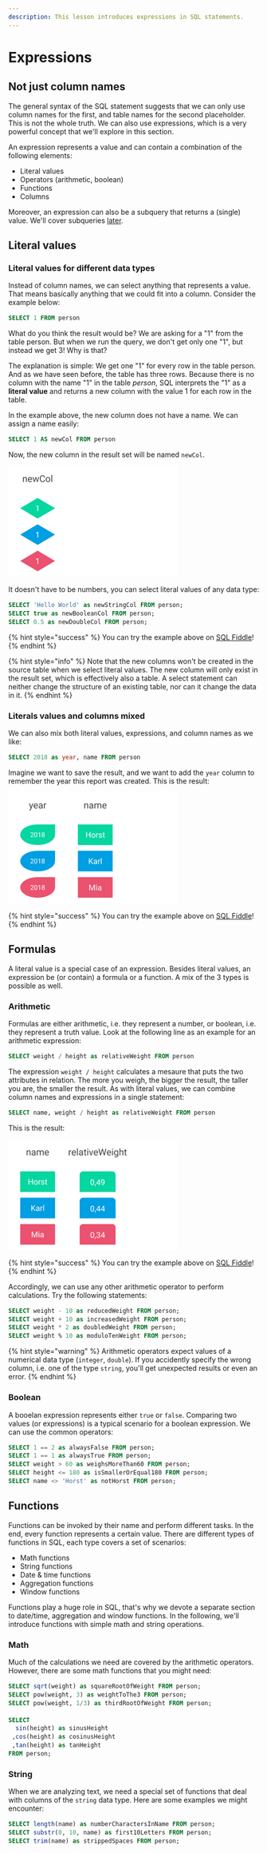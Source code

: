 ```yaml
---
description: This lesson introduces expressions in SQL statements.
---
```


# Expressions

## Not just column names

The general syntax of the SQL statement suggests that we can only use column names for the first, and table names for the second placeholder. This is not the whole truth. We can also use expressions, which is a very powerful concept that we'll explore in this section.

An expression represents a value and can contain a combination of the following elements:

* Literal values
* Operators \(arithmetic, boolean\)
* Functions
* Columns

Moreover, an expression can also be a subquery that returns a \(single\) value. We'll cover subqueries [later](../../enterprise-data/advanced-queries/subqueries.md).

## Literal values

### Literal values for different data types

Instead of column names, we can select anything that represents a value. That means basically anything that we could fit into a column. Consider the example below:

```sql
SELECT 1 FROM person
```

What do you think the result would be? We are asking for a "1" from the table person. But when we run the query, we don't get only one "1", but instead we get 3! Why is that?

The explanation is simple: We get one "1" for every row in the table person. And as we have seen before, the table has three rows. Because there is no column with the name "1" in the table _person_, SQL interprets the "1" as a **literal value** and returns a new column with the value 1 for each row in the table.

In the example above, the new column does not have a name. We can assign a name easily:

```sql
SELECT 1 AS newCol FROM person
```

Now, the new column in the result set will be named `newCol`.

![](../../../.gitbook/assets/result_with_new_colum.png)

It doesn't have to be numbers, you can select literal values of any data type:

```sql
SELECT 'Hello World' as newStringCol FROM person;
SELECT true as newBooleanCol FROM person;
SELECT 0.5 as newDoubleCol FROM person;
```

{% hint style="success" %}
You can try the example above on [SQL Fiddle](http://sqlfiddle.com/#!18/8c7c4/2)!
{% endhint %}

{% hint style="info" %}
Note that the new columns won't be created in the source table when we select literal values. The new column will only exist in the result set, which is effectively also a table. A select statement can neither change the structure of an existing table, nor can it change the data in it.
{% endhint %}

### Literals values and columns mixed

We can also mix both literal values, expressions, and column names as we like:

```sql
SELECT 2018 as year, name FROM person
```

Imagine we want to save the result, and we want to add the `year` column to remember the year this report was created. This is the result:

![](../../../.gitbook/assets/result_mixed.png)

{% hint style="success" %}
You can try the example above on [SQL Fiddle](http://sqlfiddle.com/#!18/8c7c4/3)!
{% endhint %}

## Formulas

A literal value is a special case of an expression. Besides literal values, an expression be \(or contain\) a formula or a function. A mix of the 3 types is possible as well.

### Arithmetic

Formulas are either arithmetic, i.e. they represent a number, or boolean, i.e. they represent a truth value. Look at the following line as an example for an arithmetic expression:

```sql
SELECT weight / height as relativeWeight FROM person
```

The expression `weight / height` calculates a mesaure that puts the two attributes in relation. The more you weigh, the bigger the result, the taller you are, the smaller the result. As with literal values, we can combine column names and expressions in a single statement:

```sql
SELECT name, weight / height as relativeWeight FROM person
```

This is the result:

![](../../../.gitbook/assets/result_expression.png)

{% hint style="success" %}
You can try the example above on [SQL Fiddle](http://sqlfiddle.com/#!18/8c7c4/4)!
{% endhint %}

Accordingly, we can use any other arithmetic operator to perform calculations. Try the following statements:

```sql
SELECT weight - 10 as reducedWeight FROM person;
SELECT weight + 10 as increasedWeight FROM person;
SELECT weight * 2 as doubledWeight FROM person;
SELECT weight % 10 as moduloTenWeight FROM person;
```

{% hint style="warning" %}
Arithmetic operators expect values of a numerical data type \(`integer`, `double`\). If you accidently specify the wrong column, i.e. one of the type `string`, you'll get unexpected results or even an error.
{% endhint %}

### Boolean

A booelan expression represents either `true` or `false`. Comparing two values \(or expressions\) is a typical scenario for a boolean expression. We can use the common operators:

```sql
SELECT 1 == 2 as alwaysFalse FROM person;
SELECT 1 == 1 as alwaysTrue FROM person;
SELECT weight > 60 as weighsMoreThan60 FROM person;
SELECT height <= 180 as isSmallerOrEqual180 FROM person;
SELECT name <> 'Horst' as notHorst FROM person;
```

## Functions

Functions can be invoked by their name and perform different tasks. In the end, every function represents a certain value. There are different types of functions in SQL, each type covers a set of scenarios:

* Math functions
* String functions
* Date & time functions
* Aggregation functions
* Window functions

Functions play a huge role in SQL, that's why we devote a separate section to date/time, aggregation and window functions. In the following, we'll introduce functions with simple math and string operations.

### Math

Much of the calculations we need are covered by the arithmetic operators. However, there are some math functions that you might need:

```sql
SELECT sqrt(weight) as squareRootOfWeight FROM person;
SELECT pow(weight, 3) as weightToThe3 FROM person;
SELECT pow(weight, 1/3) as thirdRootOfWeight FROM person;

SELECT 
  sin(height) as sinusHeight 
 ,cos(height) as cosinusHeight
 ,tan(height) as tanHeight
FROM person;
```

### String

When we are analyzing text, we need a special set of functions that deal with columns of the `string` data type. Here are some examples we might encounter:

```sql
SELECT length(name) as numberCharactersInName FROM person;
SELECT substr(0, 10, name) as first10Letters FROM person;
SELECT trim(name) as strippedSpaces FROM person;
```






